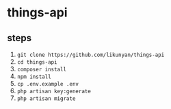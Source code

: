 # things-api

## steps

1. `git clone https://github.com/likunyan/things-api`
2. `cd things-api`
3. `composer install`
4. `npm install`
5. `cp .env.example .env`
6. `php artisan key:generate`
7. `php artisan migrate`
